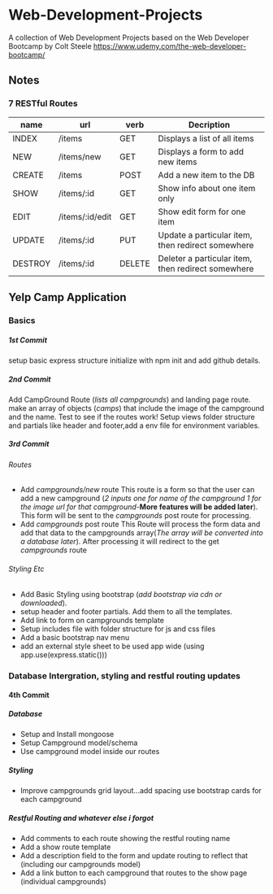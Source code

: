 # Web-Development-Projects
A collection of Web Development Projects based on the Web Developer Bootcamp by Colt Steele
https://www.udemy.com/the-web-developer-bootcamp/

## Notes
### 7 RESTful Routes

| name    |     url         |  verb  |                   Decription                      |
|---------|-----------------|--------|---------------------------------------------------|
| INDEX   | /items          |  GET   | Displays a list of all items                      |
| NEW     | /items/new      |  GET   | Displays a form to add new items                  |
| CREATE  | /items          |  POST  | Add a new item to the DB                          |
| SHOW    | /items/:id      |  GET   | Show info about one item only                     |
| EDIT    | /items/:id/edit |  GET   | Show edit form for one item                       |
| UPDATE  | /items/:id      |  PUT   | Update a particular item, then redirect somewhere |
| DESTROY | /items/:id      | DELETE | Deleter a particular item, then redirect somewhere|
 
## Yelp Camp Application

### Basics

##### 1st Commit
setup basic express structure initialize with npm init and add github details. 
##### 2nd Commit
Add CampGround Route (*lists all campgrounds*) and landing page route. make an array of objects (*camps*) that include the image of the campground and the name. Test to see if the routes work!
Setup views folder structure and partials like header and footer,add a env file for environment variables.
##### 3rd Commit
###### Routes
- Add *campgrounds/new* route 
This route is a form so that the user can add a new campground (*2 inputs one for name of the campground 1 for the image url for that campground*-**More features will be added later**). This form will be sent to the *campgrounds* post route for processing.
- Add *campgrounds* post route
This Route will process the form data and add that data to the campgrounds array(*The array will be converted into a database later*).  After processing it will redirect to the get *campgrounds* route
###### Styling Etc
- Add Basic Styling using bootstrap (*add bootstrap via cdn or downloaded*).
- setup header and footer partials. Add them to all the templates.
- Add link to form on campgrounds template 
- Setup includes file with folder structure for js and css files
- Add a basic bootstrap nav menu
- add an external style sheet to be used app wide (using app.use(express.static()))

### Database Intergration, styling and restful routing updates

#### 4th Commit
##### Database 
- Setup and Install mongoose 
- Setup Campground model/schema
- Use campground model inside our routes
##### Styling
- Improve campgrounds grid layout...add spacing use bootstrap cards for each campground
##### Restful Routing and whatever else i forgot
- Add comments to each route showing the restful routing name 
- Add a show route template
- Add a description field to the form and update routing to reflect that (including our campgrounds model)
- Add a link button to each campground that routes to the show page (individual campgrounds)